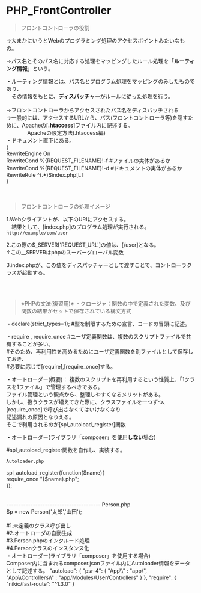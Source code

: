 # PHP_FrontController

>フロントコントローラの役割

->大まかにいうとWebのプログラミング処理のアクセスポイントみたいなもの。</br>

->パス名とそのパス名に対応する処理をマッピングしたルール処理を「**ルーティング情報**」という。</br>

  ・ルーティング情報とは、パス名とプログラム処理をマッピングのみしたものであり、</br>
  　その情報をもとに、**ディスパッチャー**がルールに従った処理を行う。</br>
   </br>
->フロントコントローラからアクセスされたパス名をディスパッチされる</br>
->一般的には、アクセスするURLから、パス(フロントコントローラ等)を隠すために、Apacheの[**.htaccess**]ファイル内に記述する。</br>
　　　　Apacheの設定方法(.htaccess編)</br>
          ・ドキュメント直下にある。</br>
           {</br>
                RewriteEngine On</br>
                RewriteCond %{REQUEST_FILENAME}!-f #ファイルの実体があるか</br>
                RewriteCond %{REQUEST_FILENAME}!-d #ドキュメントの実体があるか</br>
                RewriteRule ^(.*)$index.php[L]</br>
           }</br>
    </br></br>
    
>フロントコントローラの処理イメージ

1.Webクライアントが、以下のURIにアクセスする。</br>
　結果として、[index.php]のプログラム処理が実行される。</br>
        `http://example/com/user`</br>
        
2.この際の$_SERVER['REQUEST_URL']の値は、[/user]となる。</br>
            ↑この__SERVERはphpのスーパーグローバル変数</br>

3.index.phpが、この値をディスパッチャーとして渡すことで、コントローラクラスが起動する。</br>

</br></br>
>※PHPの文法(復習用)※
  ・クロージャ：関数の中で定義された変数、及び関数の結果がセットで保存されている構文方式</br>
  
  ・declare(strict_types=1); #型を制限するための宣言、コードの冒頭に記述。</br>
  
  ・require , require_once #ユーザ定義関数は、複数のスクリプトファイルで共有することが多い。</br>
                           #そのため、再利用性を高めるためにユーザ定義関数を別ファイルとして保存しておき、</br>
                           #必要に応じて[require],[require_once]する。</br>

  ・オートローダー(概要)：
  複数のスクリプトを再利用するという性質上、「1クラスを1ファイル」で管理するべきである。</br>
  ファイル管理という観点から、整理しやすくなるメリットがある。</br>
  しかし、扱うクラスが増えてきた際に、クラスファイルを一つずつ、[require_once]で呼び出さなくてはいけなくなり</br>
  記述漏れの原因となりえる。</br>
  そこで利用されるのが[spl_autoload_register]関数</br>
                        
  ・オートローダー(ライブラリ「composer」を使用**しない**場合)</br>
  
#spl_autoload_register関数を自作し、実装する。</br>
  
`Autoloader.php`</br>
  <?php</br>

  spl_autoload_register(function($name){</br>
                  require_once "{$name}.php";</br>
  });</br>
</br>
</br>

---------------------------------------

Person.php</br>
  <?php</br>
  $p = new Person('太郎','山田'); </br>
</br>

#1.未定義のクラス呼び出し</br>
#2.オートローダの自動生成</br>
#3.Person.phpのインクルード処理</br>
#4.Personクラスのインスタンス化</br>

・オートローダー(ライブラリ「composer」を使用する場合)</br>

Composer内に含まれるcomposer.jsonファイル内にAutoloader情報をデータとして記述する。

    "autoload": {
        "psr-4": {
            "App\\" : "app/",
            "App\\Controllers\\" : "app/Modules/User/Controllers"
        }
    },
    "require": {
        "nikic/fast-route": "^1.3.0"
    }
